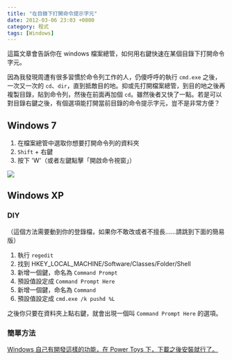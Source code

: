 ```yaml
---
title: "在目錄下打開命令提示字元"
date: 2012-03-06 23:03 +0800
category: 程式
tags: [Windows]
---
```


這篇文章會告訴你在 windows 檔案總管，如何用右鍵快速在某個目錄下打開命令字元。

因為我發現周遭有很多習慣於命令列工作的人，仍傻呼呼的執行 `cmd.exe` 之後，一次又一次的 `cd`、`dir`，直到抵敵目的地。抑或先打開檔案總管，到目的地之後再複製目錄，貼到命令列，然後在前面再加個 `cd`。雖然後者又快了一點。若是可以對目錄右鍵之後，有個選項能打開當前目錄的命令提示字元，豈不是非常方便？

## Windows 7

1. 在檔案總管中選取你想要打開命令列的資料夾
2. `Shift` + 右鍵
3. 按下 'W'（或者左鍵點擊「開啟命令視窗」）

![](/images/right-click-prompt.png)

## Windows XP
### DIY
（這個方法需要動到你的登錄檔，如果你不敢改或者不擅長……請跳到下面的簡易版）

1. 執行 `regedit`
2. 找到 HKEY_LOCAL_MACHINE/Software/Classes/Folder/Shell
3. 新增一個鍵，命名為 `Command Prompt`
4. 預設值設定成 `Command Prompt Here`
5. 新增一個鍵，命名為 `Command`
6. 預設值設定成 `cmd.exe /k pushd %L`

之後你只要在資料夾上點右鍵，就會出現一個叫 `Command Prompt Here` 的選項。

### 簡單方法
[Windows 自己有開發這樣的功能，在 Power Toys 下，下載之後安裝就行了。](http://windows.microsoft.com/en-US/windows/downloads/windows-xp)